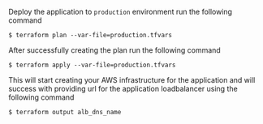 
Deploy the application to `production` environment run the following command

`$ terraform plan --var-file=production.tfvars`

After successfully creating the plan run the following command

`$ terraform apply --var-file=production.tfvars`

This will start creating your AWS infrastructure for the application and will success with providing url for the application loadbalancer using the following command

`$ terraform output alb_dns_name`
